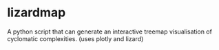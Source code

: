 # lizardmap
A python script that can generate an interactive treemap visualisation of cyclomatic complexities. (uses plotly and lizard)
